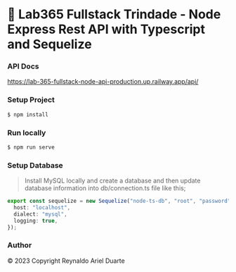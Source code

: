 # 🚀 Lab365 Fullstack Trindade - Node Express Rest API with Typescript and Sequelize

### API Docs

https://lab-365-fullstack-node-api-production.up.railway.app/api/

### Setup Project

```bash
$ npm install
```

### Run locally

```bash
$ npm run serve
```

### Setup Database

> Install MySQL locally and create a database and then update database information into db/connection.ts file like this;

```ts
export const sequelize = new Sequelize("node-ts-db", "root", "password", {
  host: "localhost",
  dialect: "mysql",
  logging: true,
});
```

### Author

© 2023 Copyright Reynaldo Ariel Duarte
